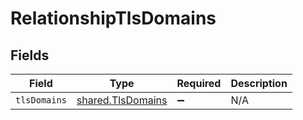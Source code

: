 # RelationshipTlsDomains


## Fields

| Field                                                  | Type                                                   | Required                                               | Description                                            |
| ------------------------------------------------------ | ------------------------------------------------------ | ------------------------------------------------------ | ------------------------------------------------------ |
| `tlsDomains`                                           | [shared.TlsDomains](../../models/shared/tlsdomains.md) | :heavy_minus_sign:                                     | N/A                                                    |